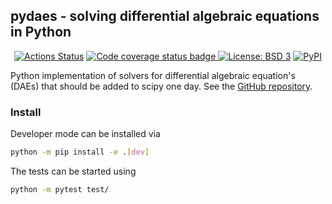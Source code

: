 ## pydaes - solving differential algebraic equations in Python

<p align="center">
<a href="https://github.com/JonasBreuling/pydaes/actions/workflows/main.yml/badge.svg"><img alt="Actions Status" src="https://github.com/JonasBreuling/pydaes/actions/workflows/main.yml/badge.svg"></a>
<a href="https://codecov.io/gh/JonasBreuling/pydaes/branch/main">
<img src="https://codecov.io/gh/JonasBreuling/pydaes/branch/main/graph/badge.svg" alt="Code coverage status badge">
</a>
<a href="https://img.shields.io/badge/License-BSD_3--Clause-blue.svg"><img alt="License: BSD 3" src="https://img.shields.io/badge/License-BSD_3--Clause-blue.svg"></a>
<a href="https://pypi.org/project/pydaes/"><img alt="PyPI" src="https://img.shields.io/pypi/v/pydaes"></a>
</p>

Python implementation of solvers for differential algebraic equation's (DAEs) that should be added to scipy one day. See the [GitHub repository](https://github.com/JonasBreuling/pydaes).

### Install

Developer mode can be installed via

```bash
python -m pip install -e .[dev]
```

The tests can be started using

```bash
python -m pytest test/
```
